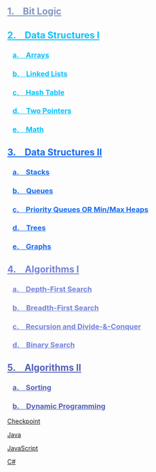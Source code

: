 
<h2 style="color:#8096c2"><a href="Hardware_BitLogic/#bit-logic" style="color:#8096c2">1. &ensp; Bit Logic</a></h2>
<h2 style="color:#03c2fc"><a href="DataStructures/#data-structures-i" style="color:#03c2fc">2. &ensp; Data Structures I</a></h2>
<h3 style="color:#03c2fc">&ensp; <a href="DataStructures/#arrays" style="color:#03c2fc">a. &ensp; Arrays</a></h3>
<h3 style="color:#03c2fc">&ensp; <a href="DataStructures/#linked-lists" style="color:#03c2fc">b. &ensp; Linked Lists</a></h3>
<h3 style="color:#03c2fc">&ensp; <a href="DataStructures/#hash-table" style="color:#03c2fc">c. &ensp; Hash Table</a></h3>
<h3 style="color:#03c2fc">&ensp; <a href="DataStructures/#two-pointers" style="color:#03c2fc">d. &ensp; Two Pointers</a></h3>
<h3 style="color:#03c2fc">&ensp; <a href="DataStructures/#math" style="color:#03c2fc">e. &ensp; Math</a></h3>
<h2 style="color:#1669f0"><a href="DataStructures2/#data-structures-ii" style="color:#1669f0">3. &ensp; Data Structures II</a></h2>
<h3 style="color:#1669f0">&ensp; <a href="DataStructures2/#stacks" style="color:#1669f0">a. &ensp; Stacks</a></h3>
<h3 style="color:#1669f0">&ensp; <a href="DataStructures2/#queues" style="color:#1669f0">b. &ensp; Queues</a></h3>
<h3 style="color:#1669f0">&ensp; <a href="DataStructures2/#priority-queues-or-min-max-heaps" style="color:#1669f0">c. &ensp; Priority Queues OR Min/Max Heaps</a></h3>
<h3 style="color:#1669f0">&ensp; <a href="DataStructures2/#trees" style="color:#1669f0">d. &ensp; Trees</a></h3>
<h3 style="color:#1669f0">&ensp; <a href="DataStructures2/#graphs" style="color:#1669f0">e. &ensp; Graphs</a></h3>
<h2 style="color:#7482db"><a href="Algorithms/#algorithms" style="color:#7482db">4. &ensp; Algorithms I</a></h2>
<h3 style="color:#7482db">&ensp; <a href="Algorithms/#depth-first-search" style="color:#7482db">a. &ensp; Depth-First Search</a></h3>
<h3 style="color:#7482db">&ensp; <a href="Algorithms/#breadth-first-search" style="color:#7482db">b. &ensp; Breadth-First Search</a></h3>
<h3 style="color:#7482db">&ensp; <a href="Algorithms/#recursion-and-divide-conquer" style="color:#7482db">c. &ensp; Recursion and Divide-&-Conquer</a></h3>
<h3 style="color:#7482db">&ensp; <a href="Algorithms/#binary-search" style="color:#7482db">d. &ensp; Binary Search</a></h3>
<h2 style="color:#515fb5"><a href="Algorithms2/#algorithms-ii" style="color:#515fb5">5. &ensp; Algorithms II</a></h2>
<h3 style="color:#515fb5">&ensp; <a href="Algorithms2/#sorting" style="color:#515fb5">a. &ensp; Sorting</a></h3>
<h3 style="color:#515fb5">&ensp; <a href="Algorithms2/#dynamic-programming" style="color:#515fb5">b. &ensp; Dynamic Programming</a></h3>

[Checkpoint](https://kannikakabilar.github.io/Kannika-Notas/Checkpoint/)

[Java](https://kannikakabilar.github.io/Kannika-Notas/Java/)

[JavaScript](https://kannikakabilar.github.io/Kannika-Notas/JavaScript/)

[C#](https://kannikakabilar.github.io/Kannika-Notas/C%23/)

<!--
# [Kannika DSA Checkpoint Notes](https://kannikakabilar.github.io/Kannika-Notas/)

[Hardware_BitLogic](https://kannikakabilar.github.io/Kannika-Notas/Hardware_BitLogic/)

[Data Structures](https://kannikakabilar.github.io/Kannika-Notas/DataStructures/)

[Data Structures 2](https://kannikakabilar.github.io/Kannika-Notas/DataStructures2/)

[Algorithms](https://kannikakabilar.github.io/Kannika-Notas/Algorithms/)
-->













